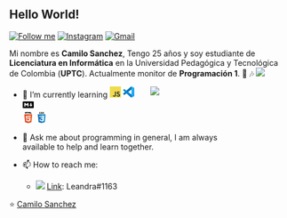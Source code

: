 ## Hello World!

[<img src="https://camo.githubusercontent.com/af53424ad0be78e3ddb1f84c791ae532b0902eee11fd6f76ccc7fe979a2c4a10/68747470733a2f2f696d672e736869656c64732e696f2f6769746875622f666f6c6c6f776572732f4c65616e6472614f6c697665697261533f6c6162656c3d666f6c6c6f77267374796c653d736f6369616c" height="22" title="Follow me" />](https://github.com/SanchezRCamilo)
[![Instagram](https://img.shields.io/badge/-Instagram-c13584?style=flat&labelColor=c13584&logo=instagram&logoColor=white)](https://www.instagram.com/s4nchez.camilo/)
[![Gmail](https://img.shields.io/badge/-Gmail-c14438?style=flat&logo=Gmail&logoColor=white)](mailto:camilo.sanchez06@uptc.edu.co)


Mi nombre es **Camilo Sanchez**, Tengo 25 años y soy estudiante de **Licenciatura en Informática** en la Universidad Pedagógica y Tecnológica de Colombia (**UPTC**).
Actualmente monitor de **Programación 1**. :heartbeat: :notes: <img height ="20" src= "https://camo.githubusercontent.com/6ba7b982e69849c28d40e15131d5557cd65455a6/68747470733a2f2f6d656469612e67697068792e636f6d2f6d656469612f4c6e516a7057614f4e386e68723231764e572f67697068792e676966" />

<img align= "right" width= "250" src= "https://pa1.narvii.com/6580/8098c6e9207376889eeb0532d9f5a0723c4d73f5_hq.gif"/>


- 🌱 I’m currently learning <img height="20" src="https://raw.githubusercontent.com/github/explore/80688e429a7d4ef2fca1e82350fe8e3517d3494d/topics/javascript/javascript.png"></code>
<code><img height="20" src="https://raw.githubusercontent.com/github/explore/80688e429a7d4ef2fca1e82350fe8e3517d3494d/topics/visual-studio-code/visual-studio-code.png"></code>
<code> <img height = "20" src = "https://raw.githubusercontent.com/github/explore/80688e429a7d4ef2fca1e82350fe8e3517d3494d/topics/markdown/markdown.png"> </code>
<code><img height="20" src="https://raw.githubusercontent.com/github/explore/80688e429a7d4ef2fca1e82350fe8e3517d3494d/topics/html/html.png"></code>
<code><img height="20" src="https://raw.githubusercontent.com/github/explore/80688e429a7d4ef2fca1e82350fe8e3517d3494d/topics/css/css.png"></code>

- 💬 Ask me about programming in general, I am always <br> available to help and learn together.

- 📫 How to reach me: 
   - <a><img height="25" src="https://static.whatsapp.net/rsrc.php/v3/y7/r/DSxOAUB0raA.png"> [Link]([https://discord.com/](https://wa.me/+573008135810)): Leandra#1163 </a>


:star: [Camilo Sanchez](https://github.com/SanchezRCamilo)
